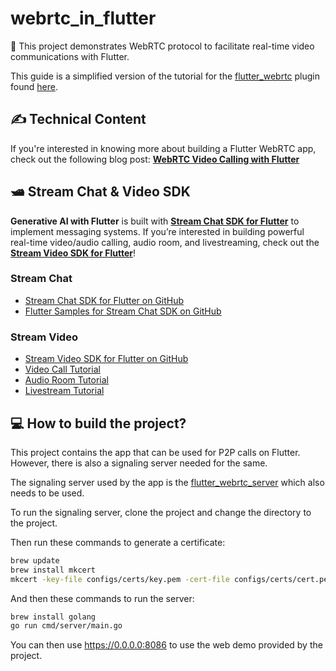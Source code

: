 # webrtc_in_flutter

📱 This project demonstrates WebRTC protocol to facilitate real-time video communications with Flutter.

This guide is a simplified version of the tutorial for the [flutter_webrtc](https://github.com/flutter-webrtc/flutter-webrtc) plugin found [here](https://github.com/flutter-webrtc/flutter-webrtc-demo).

## ✍️ Technical Content

If you're interested in knowing more about building a Flutter WebRTC app, check out the following blog post: **[WebRTC Video Calling with Flutter](https://getstream.io/resources/projects/webrtc/platforms/flutter/)**

## 🛥 Stream Chat & Video SDK

**Generative AI with Flutter** is built with __[Stream Chat SDK for Flutter](https://getstream.io/chat/sdk/flutter/?utm_source=github&utm_medium=referral&utm_content=&utm_campaign=devenossproject)__ to implement messaging systems. If you’re interested in building powerful real-time video/audio calling, audio room, and livestreaming, check out the __[Stream Video SDK for Flutter](https://getstream.io/video/sdk/flutter/tutorial/video-calling/?utm_source=github&utm_medium=referral&utm_content=&utm_campaign=devenossproject)__!

### Stream Chat

- [Stream Chat SDK for Flutter on GitHub](https://github.com/getStream/stream-chat-flutter)
- [Flutter Samples for Stream Chat SDK on GitHub](https://github.com/getStream/flutter-samples)

### Stream Video

- [Stream Video SDK for Flutter on GitHub](https://github.com/getstream/stream-video-flutter?utm_source=github&utm_medium=referral&utm_content=&utm_campaign=devenossproject)
- [Video Call Tutorial](https://getstream.io/video/sdk/flutter/tutorial/video-calling/?utm_source=github&utm_medium=referral&utm_content=&utm_campaign=devenossproject)
- [Audio Room Tutorial](https://getstream.io/video/sdk/flutter/tutorial/audio-room/?utm_source=github&utm_medium=referral&utm_content=&utm_campaign=devenossproject)
- [Livestream Tutorial](https://getstream.io/video/sdk/flutter/tutorial/livestreaming/?utm_source=github&utm_medium=referral&utm_content=&utm_campaign=devenossproject)

## 💻 How to build the project?

This project contains the app that can be used for P2P calls on Flutter. However, there is also a signaling server needed for the same.

The signaling server used by the app is the [flutter_webrtc_server](https://github.com/flutter-webrtc/flutter-webrtc-server) which also needs to be used.

To run the signaling server, clone the project and change the directory to the project. 

Then run these commands to generate a certificate:

```bash
brew update
brew install mkcert
mkcert -key-file configs/certs/key.pem -cert-file configs/certs/cert.pem  localhost 127.0.0.1 ::1 0.0.0.0
```

And then these commands to run the server: 

```bash
brew install golang
go run cmd/server/main.go
```

You can then use https://0.0.0.0:8086 to use the web demo provided by the project.
